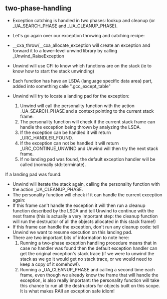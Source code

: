 two-phase-handling
------------------

- Exception catching is handled in two phases: lookup and cleanup (or _UA_SEARCH_PHASE and _UA_CLEANUP_PHASE).
- Let's go again over our exception throwing and catching recipe:

- __cxa_throw/__cxa_allocate_exception will create an exception and forward it to a lower-level unwind library by calling _Unwind_RaiseException
- Unwind will use CFI to know which functions are on the stack (ie to know how to start the stack  unwinding)
- Each function has have an LSDA (language specific data area) part, added into something calle ".gcc_except_table"
- Unwind will try to locate a landing pad for the exception:
  1. Unwind will call the personality function with the action _UA_SEARCH_PHASE and a context pointing to the current stack frame.
  2. The personality function will check if the current stack frame can handle the exception being thrown by analyzing the LSDA.
  3. If the exception can be handled it will return _URC_HANDLER_FOUND.
  4. If the exception can not be handled it will return _URC_CONTINUE_UNWIND and Unwind will then try the next stack frame.
  5. If no landing pad was found, the default exception handler will be called (normally std::terminate).

If a landing pad was found:

- Unwind will iterate the stack again, calling the personality function with the action _UA_CLEANUP_PHASE.
- The personality function will check if it can handle the current exception again:
- If this frame can't handle the exception it will then run a cleanup function described by the LSDA and tell Unwind to continue with the next frame (this is actually a very important step: the cleanup function will run the destructor of all the objects allocated in this stack frame!)
- If this frame can handle the exception, don't run any cleanup code: tell Unwind we want to resume execution on this landing pad.
- There are two important bits of information to note here:
    1. Running a two-phase exception handling procedure means that in case no handler was found then the default exception handler can get the original exception's stack trace (if we were to unwind the stack as we go it would get no stack trace, or we would need to keep a copy of it somehow!).
    2. Running a _UA_CLEANUP_PHASE and calling a second time each frame, even though we already know the frame that will handle the exception, is also really important: the personality function will take this chance to run all the destructors for objects built on this scope. It is what makes RAII an exception safe idiom!
